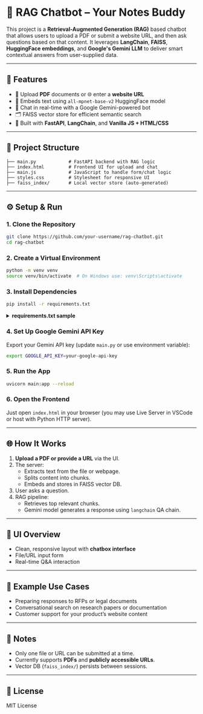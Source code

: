 
# 🧠 RAG Chatbot – Your Notes Buddy

This project is a **Retrieval-Augmented Generation (RAG)** based chatbot that allows users to upload a PDF or submit a website URL, and then ask questions based on that content. It leverages **LangChain**, **FAISS**, **HuggingFace embeddings**, and **Google's Gemini LLM** to deliver smart contextual answers from user-supplied data.

---

## 🚀 Features

- 📄 Upload **PDF** documents or 🌐 enter a **website URL**
- 🧠 Embeds text using `all-mpnet-base-v2` HuggingFace model
- 💬 Chat in real-time with a Google Gemini-powered bot
- 🗂️ FAISS vector store for efficient semantic search
- 🧰 Built with **FastAPI**, **LangChain**, and **Vanilla JS + HTML/CSS**

---

## 📁 Project Structure

```
├── main.py            # FastAPI backend with RAG logic
├── index.html         # Frontend UI for upload and chat
├── main.js            # JavaScript to handle form/chat logic
├── styles.css         # Stylesheet for responsive UI
├── faiss_index/       # Local vector store (auto-generated)
```

---

## ⚙️ Setup & Run

### 1. Clone the Repository

```bash
git clone https://github.com/your-username/rag-chatbot.git
cd rag-chatbot
```

### 2. Create a Virtual Environment

```bash
python -m venv venv
source venv/bin/activate  # On Windows use: venv\Scripts\activate
```

### 3. Install Dependencies

```bash
pip install -r requirements.txt
```

<details>
<summary><strong>requirements.txt sample</strong></summary>

```
fastapi
uvicorn
langchain
langchain-community
langchain-google-genai
huggingface-hub
sentence-transformers
faiss-cpu
pydantic
PyMuPDF
beautifulsoup4
requests
```

</details>

### 4. Set Up Google Gemini API Key

Export your Gemini API key (update `main.py` or use environment variable):

```bash
export GOOGLE_API_KEY=your-google-api-key
```

### 5. Run the App

```bash
uvicorn main:app --reload
```

### 6. Open the Frontend

Just open `index.html` in your browser (you may use Live Server in VSCode or host with Python HTTP server).

---

## 🌐 How It Works

1. **Upload a PDF or provide a URL** via the UI.
2. The server:
   - Extracts text from the file or webpage.
   - Splits content into chunks.
   - Embeds and stores in FAISS vector DB.
3. User asks a question.
4. RAG pipeline:
   - Retrieves top relevant chunks.
   - Gemini model generates a response using `langchain` QA chain.

---

## 📸 UI Overview

- Clean, responsive layout with **chatbox interface**
- File/URL input form
- Real-time Q&A interaction

---

## 🧪 Example Use Cases

- Preparing responses to RFPs or legal documents
- Conversational search on research papers or documentation
- Customer support for your product’s website content

---

## 📌 Notes

- Only one file or URL can be submitted at a time.
- Currently supports **PDFs** and **publicly accessible URLs**.
- Vector DB (`faiss_index/`) persists between sessions.

---

## 📄 License

MIT License
